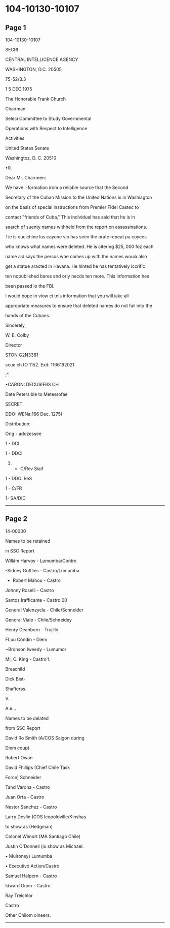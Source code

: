 # 104-10130-10107

## Page 1

104-10130-10107

SECRI

CENTRAL INTELLICENCE AGENCY

WASHINGTON, D.C. 20505

75-52/3.3

1 5 DEC 1975

The Honorable Frank Church

Chairman

Seleci Committee to Study Governmental

Operations with Respect to Intelligence

Activities

United States Senate

Washingtoz, D. C. 20510

•0.

Dear Mr. Chairmen:

We have i-formation irom a reliable source that the Second

Secretary of the Cuban Mission to the United Nations is in Washiagton

on the basis of special instructions from Premier Fidel Castec to

contact "friends of Cuba," This individual has said that he is in

search of suenty names withheld from the report on assassinations.

Tie is oucichine lus cayone vio has seen the orate repeat pa coyees

who knows what names were deleted. He is citering $25, 000 foz each

name aid says the persos whe comes up with the names wouià also

get a statue aracted in Havana. He hinted he has tentatively iccrific

ten nopublished bares and orly necds ten more. This information hes

been passed io the FBI.

I would bope in viow cí tnis information that you will iake all

appropriate measures to ensure that deleted names do not fail into the

hands of the Cubans.

Sincerely,

W. E. Colby

Director

STON G2N3381

scue ch tO 1152. Exit: 1166192021.

;".

•CARON: DECUSIERS CH

Date Petersible to Meteerofae

SECRET

DDO: WENa:166 Dec. 1275)

Distribution:

Orig - addzessee

1 - DCI

1 - DDCI

1. - C/Rev Siaif

1 - DDO. ReS

1 - C/FR

1- SA/DIC

---

## Page 2

14-00000

Names to be retained

in SSC Report

Willám Harvoy - Lumumba/Contro

-Sidney Gottlies - Castro/Lumumba

- Robert Mahou - Castro

Johnny Roselli - Castro

Santos Irafficante - Castro 00

General Valenzyela - Chile/Schneider

Gencral Viale - Chile/Schneidey

Henry Deanborn - Trujillo

FLou Cóndin - Diem

~Bronson Iweedy - Lumumor

MI, C. King - Castro'!.

Breachild

Dick Bist-

Shafteras.

V.

A.e...

Names to be delated

from SSC Report

David Ro Smith (A/COS Saigon during

Diem coup)

Robert Owan

David Fhillips (Chief Chile Task

Force) Schneider

Tand Varona - Castro

Juan Orta - Castro

Nestor Sanchez - Castro

Larry Devlin (COS Icopoldville/Kinshas

to show as (Hedgman)

Colonel Wimort (MA Santiago Chile)

Justin O'Donnell (io show as Michael:

• Mulroney) Lumumba

• Executivó Action/Castro

Samuel Halpern - Castro

Idward Gunn - Castro

Ray Treichlor

Castro

Other Chiiom oineers.

---

